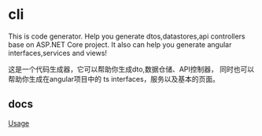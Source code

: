 # cli
This is code generator. Help you generate dtos,datastores,api controllers base on ASP.NET Core project. It also can help you generate angular interfaces,services and views!

这是一个代码生成器，它可以帮助你生成dto,数据仓储、API控制器， 同时也可以帮助你生成在angular项目中的 ts interfaces，服务以及基本的页面。

## docs

[Usage](https://docs.dusi.dev/index)
